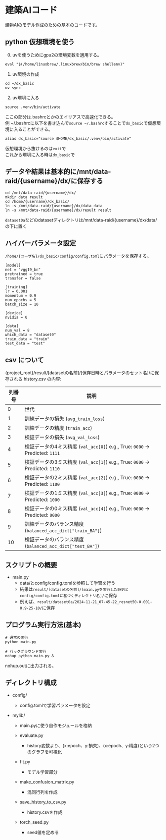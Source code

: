 # 建築AIコード
建物AIのモデル作成のための基本のコードです。

## python 仮想環境を使う

0. uvを使うためにgpu2の環境変数を適用する。
```
eval "$(/home/linuxbrew/.linuxbrew/bin/brew shellenv)"
```

1. uv環境の作成
```
cd ~/dx_basic
uv sync
```
2. uv環境に入る
```
source .venv/bin/activate
```
ここの部分は.bashrcとかのエイリアスで高速化できる。  
例 ~/.bashrcに以下を書き込んで`source ~/.bashrc`することで`dx_basic`で仮想環境に入ることができる。
```
alias dx_basic="source $HOME/dx_basic/.venv/bin/activate"
```
仮想環境から抜けるのは`exit`で    
これから環境に入る時は`dx_basic`で


## データや結果は基本的に/mnt/data-raid/{username}/dx/に保存する

```
cd /mnt/data-raid/{username}/dx/
mkdir data result
cd /home/{username}/dx_basic/
ln -s /mnt/data-raid/{username}/dx/data data
ln -s /mnt/data-raid/{username}/dx/result result
```


`dataset0a`などのdatasetディレクトリは/mnt/data-raid/{username}/dx/data/の下に置く

## ハイパーパラメータ設定
`/home/{ユーザ名}/dx_basic/config/config.toml`にパラメータを保存する。

```
[model]
net = "vgg19_bn"
pretrained = true
transfer = false

[training]
lr = 0.001
momentum = 0.9
num_epochs = 5
batch_size = 10

[device]
nvidia = 0

[data]
num_val = 8
which_data = "dataset0"
train_data = "train"
test_data = "test"
```

## csv について
{project_root}/result/[datasetの名前]/[保存日時とパラメータのセット名]/に保存される history.csv の内容:

| 列番号 | 説明                                                                                     |
|--------|------------------------------------------------------------------------------------------|
| 0      | 世代                                                                                     |
| 1      | 訓練データの損失 (`avg_train_loss`)                                                      |
| 2      | 訓練データの精度 (`train_acc`)                                                           |
| 3      | 検証データの損失 (`avg_val_loss`)                                                        |
| 4      | 検証データの4ミス精度 (`val_acc[0]`) e.g., True: `0000` → Predicted: `1111`              |
| 5      | 検証データの3ミス精度 (`val_acc[1]`) e.g., True: `0000` → Predicted: `1110`              |
| 6      | 検証データの2ミス精度 (`val_acc[2]`) e.g., True: `0000` → Predicted: `1100`              |
| 7      | 検証データの1ミス精度 (`val_acc[3]`) e.g., True: `0000` → Predicted: `1000`              |
| 8      | 検証データの0ミス精度 (`val_acc[4]`) e.g., True: `0000` → Predicted: `0000`              |
| 9      | 訓練データのバランス精度 (`balanced_acc_dict["train_BA"]`)                               |
| 10     | 検証データのバランス精度 (`balanced_acc_dict["test_BA"]`)                                |


## スクリプトの概要
- main.py
    - data/とconfig/config.tomlを参照して学習を行う
    - 結果は`result/[datasetの名前]/[main.pyを実行した時刻とconfig/config.tomlに基づくディレクトリ名]/`に保存
    - 例えば、`result/dataset0a/2024-11-21_07-45-22_resnet50-0.001-0.9-25-10/`に保存

## プログラム実行方法(基本)
```
# 通常の実行
python main.py

# バックグラウンド実行
nohup python main.py &
```
nohup.outに出力される。


## ディレクトリ構成
- config/ 
    - config.tomlで学習パラメータを設定

- mylib/
    - main.pyに使う自作モジュールを格納

    - evaluate.py
        - history変数より、(x:epoch、y:損失)、(x:epoch、y:精度)という2つのグラフを可視化
    - fit.py
        - モデル学習部分
    - make_confusion_matrix.py
        - 混同行列を作成
    - save_history_to_csv.py
        - history.csvを作成
    - torch_seed.py
        - seed値を定める

